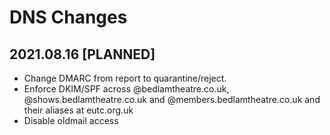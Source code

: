 # DNS Changes

## 2021.08.16 [PLANNED]

* Change DMARC from report to quarantine/reject.
* Enforce DKIM/SPF across @bedlamtheatre.co.uk, @shows.bedlamtheatre.co.uk and @members.bedlamtheatre.co.uk and their aliases at eutc.org.uk
* Disable oldmail access
